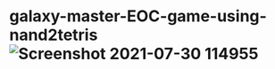 # galaxy-master-EOC-game-using-nand2tetris![Screenshot 2021-07-30 114955](https://user-images.githubusercontent.com/90444465/187037512-b1fe114a-c3bd-4e31-ba74-c1ff3d25076f.jpg)
